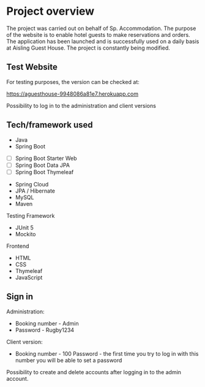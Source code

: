 


# Project overview 
The project was carried out on behalf of Sp. Accommodation.
The purpose of the website is to enable hotel guests to make reservations and orders.
The application has been launched and is successfully used on a daily basis at Aisling Guest House. The project is constantly being modified.
## Test Website
For testing purposes, the version can be checked at:

https://aguesthouse-9948086a81e7.herokuapp.com

Possibility to log in to the administration and client versions

## Tech/framework used

 - Java
 - Spring Boot
 - [ ] Spring Boot Starter Web
 - [ ] Spring Boot Data JPA
 - [ ] Spring Boot Thymeleaf
 -  Spring Cloud
 - JPA / Hibernate 
 - MySQL
 - Maven
 

Testing Framework

 - JUnit 5
 - Mockito
 
 

Frontend

 - HTML
 - CSS
 - Thymeleaf
 - JavaScript
## Sign in
Administration:

 - Booking number - Admin 
 - Password - Rugby1234

Client version:
 - Booking number - 100
Password - the first time you try to log in with this number you will be able to set a password

Possibility to create and delete accounts after logging in to the admin account.

